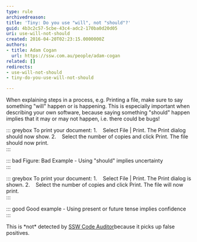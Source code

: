 ```yaml
---
type: rule
archivedreason: 
title: 'Tiny: Do you use "will", not "should"?'
guid: 4b3c2c57-5cbe-43c4-adc2-170ba0d20d05
uri: use-will-not-should
created: 2016-04-20T02:23:15.0000000Z
authors:
- title: Adam Cogan
  url: https://ssw.com.au/people/adam-cogan
related: []
redirects:
- use-will-not-should
- tiny-do-you-use-will-not-should

---
```


When explaining steps in a process, e.g. Printing a file, make sure to say something "will" happen or is happening. This is especially important when describing your own software, because saying something "should" happen implies that it may or may not happen, i.e. there could be bugs!

<!--endintro-->


::: greybox
To print your document:
1.    Select File | Print. The Print dialog should now show.
2.    Select the number of copies and click Print. The file should now print.  
:::


::: bad
Figure: Bad Example - Using "should" implies uncertainty  
:::


::: greybox
To print your document:
1.    Select File | Print. The Print dialog is shown.
2.    Select the number of copies and click Print. The file will now print.  
:::


::: good
Good example - Using present or future tense implies confidence  
:::

This is \*not\* detected by [SSW Code Auditor](https&#58;//www.ssw.com.au/ssw/CodeAuditor/)because it picks up false positives.
